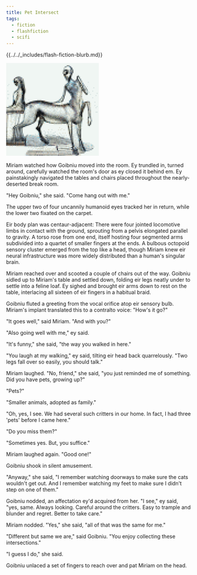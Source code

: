 ```yaml
---
title: Pet Intersect
tags:
  - fiction
  - flashfiction
  - scifi
---
```


{{../../_includes/flash-fiction-blurb.md}}

<!--more-->

<img src="./cover.png" class="fullwidth" />

Miriam watched how Goibniu moved into the room. Ey trundled in, turned around, carefully watched the room's door as ey closed it behind em. Ey painstakingly navigated the tables and chairs placed throughout the nearly-deserted break room.

"Hey Goibniu," she said. "Come hang out with me."

The upper two of four uncannily humanoid eyes tracked her in return, while the lower two fixated on the carpet. 

Eir body plan was centaur-adjacent: There were four jointed locomotive limbs in contact with the ground, sprouting from a pelvis elongated parallel to gravity. A torso rose from one end, itself hosting four segmented arms subdivided into a quartet of smaller fingers at the ends. A bulbous octopoid sensory cluster emerged from the top like a head, though Miriam knew eir neural infrastructure was more widely distributed than a human's singular brain.

Miriam reached over and scooted a couple of chairs out of the way. Goibniu sidled up to Miriam's table and settled down, folding eir legs neatly under to settle into a feline loaf. Ey sighed and brought eir arms down to rest on the table, interlacing all sixteen of eir fingers in a habitual braid.

Goibniu fluted a greeting from the vocal orifice atop eir sensory bulb. Miriam's implant translated this to a contralto voice: "How's it go?"

"It goes well," said Miriam. "And with you?"

"Also going well with me," ey said. 

"It's funny," she said, "the way you walked in here."

"You laugh at my walking," ey said, tilting eir head back quarrelously. "Two legs fall over so easily, you should talk."

Miriam laughed. "No, friend," she said, "you just reminded me of something. Did you have pets, growing up?"

"Pets?"

"Smaller animals, adopted as family."

"Oh, yes, I see. We had several such critters in our home. In fact, I had three 'pets' before I came here."

"Do you miss them?"

"Sometimes yes. But, you suffice."

Miriam laughed again. "Good one!"

Goibniu shook in silent amusement.

"Anyway," she said, "I remember watching doorways to make sure the cats wouldn't get out. And I remember watching my feet to make sure I didn't step on one of them."

Goibniu nodded, an affectation ey'd acquired from her. "I see," ey said, "yes, same. Always looking. Careful around the critters. Easy to trample and blunder and regret. Better to take care."

Miriam nodded. "Yes," she said, "all of that was the same for me."

"Different but same we are," said Goibniu. "You enjoy collecting these intersections."

"I guess I do," she said.

Goibniu unlaced a set of fingers to reach over and pat Miriam on the head.
